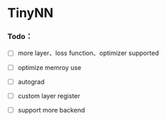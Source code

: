 # TinyNN

### Todo：

- [ ] more layer、loss function、optimizer supported

- [ ] optimize memroy use

- [ ] autograd

- [ ] custom layer register

- [ ] support more backend
